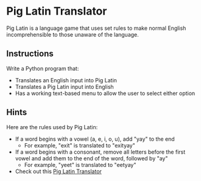 # Pig Latin Translator
Pig Latin is a language game that uses set rules to make normal English incomprehensible to those unaware of the language.

## Instructions
Write a Python program that:
* Translates an English input into Pig Latin
* Translates a Pig Latin input into English
* Has a working text-based menu to allow the user to select either option

## Hints
Here are the rules used by Pig Latin:
* If a word begins with a vowel (a, e, i, o, u), add "yay" to the end
  * For example, "exit" is translated to "exityay"
* If a word begins with a consonant, remove all letters before the first vowel and add them to the end of the word, followed by "ay"
  * For example, "yeet" is translated to "eetyay"
* Check out this [Pig Latin Translator](https://lingojam.com/PigLatinTranslator)
